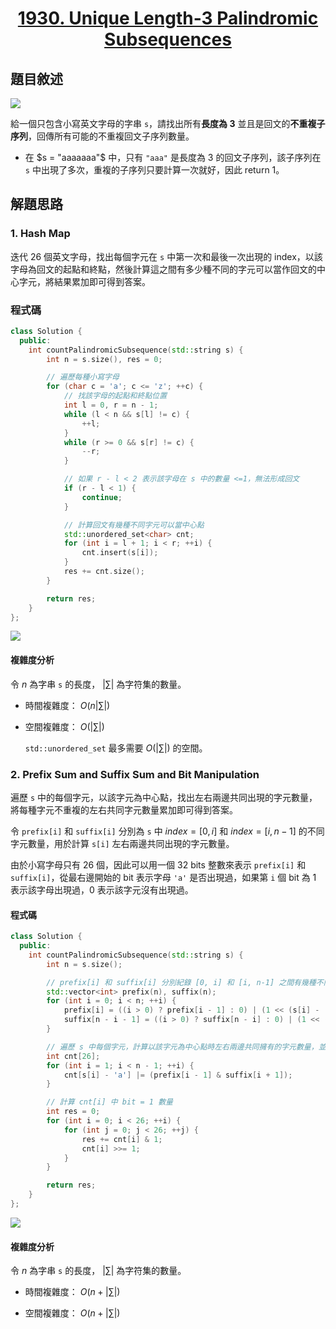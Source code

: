 # <center> [1930. Unique Length-3 Palindromic Subsequences](https://leetcode.com/problems/unique-length-3-palindromic-subsequences/description/) </center>

## 題目敘述

[![](https://i.imgur.com/maFRPXK.png)](https://i.imgur.com/maFRPXK.png)

給一個只包含小寫英文字母的字串 `s`，請找出所有**長度為 3** 並且是回文的**不重複子序列**，回傳所有可能的不重複回文子序列數量。

- 在 $s = "aaaaaaa"$ 中，只有 `"aaa"` 是長度為 3 的回文子序列，該子序列在 `s` 中出現了多次，重複的子序列只要計算一次就好，因此 return 1。

## 解題思路

### 1. Hash Map

迭代 26 個英文字母，找出每個字元在 `s` 中第一次和最後一次出現的 index，以該字母為回文的起點和終點，然後計算這之間有多少種不同的字元可以當作回文的中心字元，將結果累加即可得到答案。

### 程式碼

```cpp {.line-numbers}
class Solution {
  public:
    int countPalindromicSubsequence(std::string s) {
        int n = s.size(), res = 0;

        // 遍歷每種小寫字母
        for (char c = 'a'; c <= 'z'; ++c) {
            // 找該字母的起點和終點位置
            int l = 0, r = n - 1;
            while (l < n && s[l] != c) {
                ++l;
            }
            while (r >= 0 && s[r] != c) {
                --r;
            }

            // 如果 r - l < 2 表示該字母在 s 中的數量 <=1，無法形成回文
            if (r - l < 1) {
                continue;
            }

            // 計算回文有幾種不同字元可以當中心點
            std::unordered_set<char> cnt;
            for (int i = l + 1; i < r; ++i) {
                cnt.insert(s[i]);
            }
            res += cnt.size();
        }

        return res;
    }
};
```

[![](https://i.imgur.com/jWHnvNZ.png)](https://i.imgur.com/jWHnvNZ.png)

#### 複雜度分析

令 $n$ 為字串 `s` 的長度， $|\sum|$ 為字符集的數量。

- 時間複雜度： $O(n |\sum|)$

- 空間複雜度： $O(|\sum|)$

    `std::unordered_set` 最多需要 $O(|\sum|)$ 的空間。

### 2. Prefix Sum and Suffix Sum and Bit Manipulation

遍歷 `s` 中的每個字元，以該字元為中心點，找出左右兩邊共同出現的字元數量，將每種字元不重複的左右共同字元數量累加即可得到答案。

令 `prefix[i]` 和 `suffix[i]` 分別為 `s` 中 $index = [0, i]$ 和 $index = [i, n - 1]$ 的不同字元數量，用於計算 `s[i]` 左右兩邊共同出現的字元數量。

由於小寫字母只有 26 個，因此可以用一個 32 bits 整數來表示 `prefix[i]` 和 `suffix[i]`，從最右邊開始的 bit 表示字母 `'a'` 是否出現過，如果第 `i` 個 bit 為 1 表示該字母出現過，0 表示該字元沒有出現過。

#### 程式碼

```cpp {.line-numbers}
class Solution {
  public:
    int countPalindromicSubsequence(std::string s) {
        int n = s.size();

        // prefix[i] 和 suffix[i] 分別紀錄 [0, i] 和 [i, n-1] 之間有幾種不同字元
        std::vector<int> prefix(n), suffix(n);
        for (int i = 0; i < n; ++i) {
            prefix[i] = ((i > 0) ? prefix[i - 1] : 0) | (1 << (s[i] - 'a'));
            suffix[n - i - 1] = ((i > 0) ? suffix[n - i] : 0) | (1 << (s[n - i - 1] - 'a'));
        }

        // 遍歷 s 中每個字元，計算以該字元為中心點時左右兩邊共同擁有的字元數量，並將這些不重複的共同字元累加
        int cnt[26];
        for (int i = 1; i < n - 1; ++i) {
            cnt[s[i] - 'a'] |= (prefix[i - 1] & suffix[i + 1]);
        }

        // 計算 cnt[i] 中 bit = 1 數量
        int res = 0;
        for (int i = 0; i < 26; ++i) {
            for (int j = 0; j < 26; ++j) {
                res += cnt[i] & 1;
                cnt[i] >>= 1;
            }
        }

        return res;
    }
};
```

[![](https://i.imgur.com/8vMy2fJ.png)](https://i.imgur.com/8vMy2fJ.png)

#### 複雜度分析

令 $n$ 為字串 `s` 的長度， $|\sum|$ 為字符集的數量。

- 時間複雜度： $O(n + |\sum|)$

- 空間複雜度： $O(n + |\sum|)$

